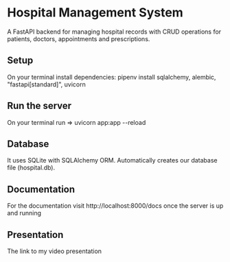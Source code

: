 # Hospital Management System

A FastAPI backend for managing hospital records with CRUD operations for patients, doctors, appointments and prescriptions.

## Setup

On your terminal install dependencies: pipenv install sqlalchemy, alembic, "fastapi[standard]", uvicorn

## Run the server 

On your terminal run => uvicorn app:app --reload

## Database 

It uses SQLite with SQLAlchemy ORM. Automatically creates our database file (hospital.db).

## Documentation 

For the documentation visit http://localhost:8000/docs once the server is up and running 

## Presentation 

The link to my video presentation